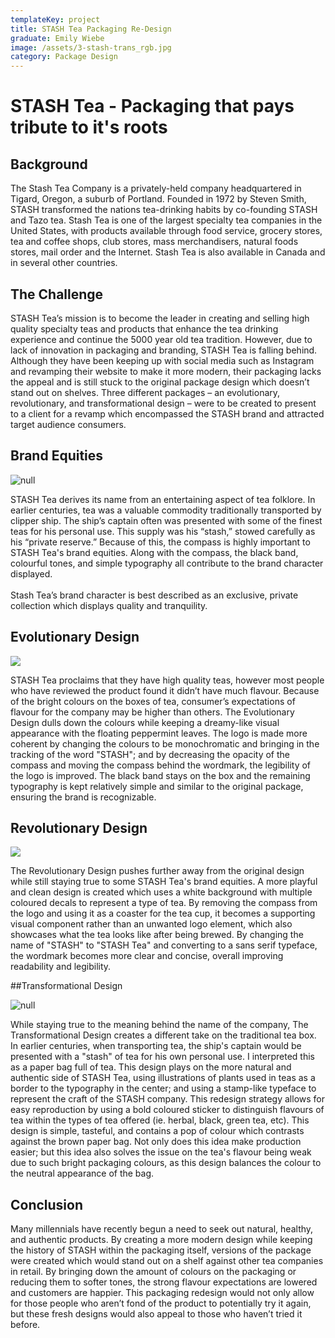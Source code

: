```yaml
---
templateKey: project
title: STASH Tea Packaging Re-Design
graduate: Emily Wiebe
image: /assets/3-stash-trans_rgb.jpg
category: Package Design
---
```

# STASH Tea - Packaging that pays tribute to it's roots

## Background

The Stash Tea Company is a privately-held company headquartered in Tigard, Oregon, a suburb of Portland. Founded in 1972 by Steven Smith, STASH transformed the nations tea-drinking habits by co-founding STASH and Tazo tea. Stash Tea is one of the largest specialty tea companies in the United States, with products available through food service, grocery stores, tea and coffee shops, club stores, mass merchandisers, natural foods stores, mail order and the Internet. Stash Tea is also available in Canada and in several other countries.

## The Challenge

STASH Tea’s mission is to become the leader in creating and selling high quality specialty teas and products that enhance the tea drinking experience and continue the 5000 year old tea tradition. However, due to lack of innovation in packaging and branding, STASH Tea is falling behind. Although they have been keeping up with social media such as Instagram and revamping their website to make it more modern, their packaging lacks the appeal and is still stuck to the original package design which doesn’t stand out on shelves. Three different packages – an evolutionary, revolutionary, and transformational design – were to be created to present to a client for a revamp which encompassed the STASH brand and attracted target audience consumers.

## Brand Equities

![null](/assets/brandequities.png)

STASH Tea derives its name from an entertaining aspect of tea folklore. In earlier centuries, tea was a valuable commodity traditionally transported by clipper ship. The ship’s captain often was presented with some of the finest teas for his personal use. This supply was his “stash,” stowed carefully as his “private reserve.” Because of this, the compass is highly important to STASH Tea's brand equities. Along with the compass, the black band, colourful tones, and simple typography all contribute to the brand character displayed.\
\
Stash Tea’s brand character is best described as an exclusive, private collection which displays quality and tranquility.

## Evolutionary Design

![](/assets/evolutionaryfinalmockup_new.jpg)

STASH Tea proclaims that they have high quality teas, however most people who have reviewed the product found it didn’t have much flavour. Because of the bright colours on the boxes of tea, consumer’s expectations of flavour for the company may be higher than others. The Evolutionary Design dulls down the colours while keeping a dreamy-like visual appearance with the floating peppermint leaves. The logo is made more coherent by changing the colours to be monochromatic and bringing in the tracking of the word "STASH"; and by decreasing the opacity of the compass and moving the compass behind the wordmark, the legibility of the logo is improved. The black band stays on the box and the remaining typography is kept relatively simple and similar to the original package, ensuring the brand is recognizable.

## Revolutionary Design

![](/assets/revolutionaryfinalmockup_new.jpg)

The Revolutionary Design pushes further away from the original design while still staying true to some STASH Tea's brand equities. A more playful and clean design is created which uses a white background with multiple coloured decals to represent a type of tea. By removing the compass from the logo and using it as a coaster for the tea cup, it becomes a supporting visual component rather than an unwanted logo element, which also showcases what the tea looks like after being brewed. By changing the name of "STASH" to "STASH Tea" and converting to a sans serif typeface, the wordmark becomes more clear and concise, overall improving readability and legibility.

\##Transformational Design

![null](/assets/3-stash-trans_rgb.jpg)

While staying true to the meaning behind the name of the company, The Transformational Design creates a different take on the traditional tea box. In earlier centuries, when transporting tea, the ship's captain would be presented with a "stash" of tea for his own personal use. I interpreted this as a paper bag full of tea. This design plays on the more natural and authentic side of STASH Tea, using illustrations of plants used in teas as a border to the typography in the center; and using a stamp-like typeface to represent the craft of the STASH company. This redesign strategy allows for easy reproduction by using a bold coloured sticker to distinguish flavours of tea within the types of tea offered (ie. herbal, black, green tea, etc). This design is simple, tasteful, and contains a pop of colour which contrasts against the brown paper bag. Not only does this idea make production easier; but this idea also solves the issue on the tea's flavour being weak due to such bright packaging colours, as this design balances the colour to the neutral appearance of the bag.

## Conclusion

Many millennials have recently begun a need to seek out natural, healthy, and authentic products. By creating a more modern design while keeping the history of STASH within the packaging itself, versions of the package were created which would stand out on a shelf against other tea companies in retail. By bringing down the amount of colours on the packaging or reducing them to softer tones, the strong flavour expectations are lowered and customers are happier. This packaging redesign would not only allow for those people who aren’t fond of the product to potentially try it again, but these fresh designs would also appeal to those who haven’t tried it before.
